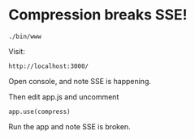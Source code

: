 # Compression breaks SSE!

	./bin/www

Visit:

	http://localhost:3000/

Open console, and note SSE is happening.

Then edit app.js and uncomment

	app.use(compress)

Run the app and note SSE is broken.
